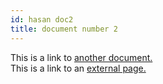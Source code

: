 ```yaml
---
id: hasan doc2
title: document number 2
---
```


This is a link to [another document.](doc3.md)  
This is a link to an [external page.](http://www.example.com)
